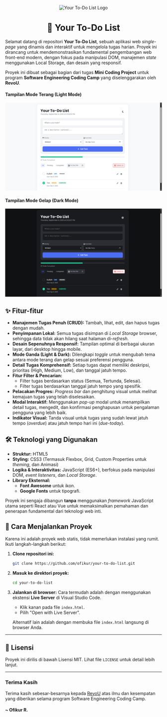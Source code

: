 <p align="center">
  <img src="img/logo.png" alt="Your To-Do List Logo" width="150">
</p>
<h1 align="center">📝 Your To-Do List</h1>

Selamat datang di repositori **Your To-Do List**, sebuah aplikasi web *single-page* yang dinamis dan interaktif untuk mengelola tugas harian. Proyek ini dirancang untuk mendemonstrasikan fundamental pengembangan web front-end modern, dengan fokus pada manipulasi DOM, manajemen *state* menggunakan Local Storage, dan desain yang responsif.

Proyek ini dibuat sebagai bagian dari tugas **Mini Coding Project** untuk program **Software Engineering Coding Camp** yang diselenggarakan oleh **RevoU**.

#### Tampilan Mode Terang (Light Mode)
![Tampilan Light Mode](screenshot/your-todo-light.png)
#### Tampilan Mode Gelap (Dark Mode)
![Tampilan Dark Mode](screenshot/your-todo-dark.png)


## ✨ Fitur-fitur

-   **Manajemen Tugas Penuh (CRUD):** Tambah, lihat, edit, dan hapus tugas dengan mudah.
-   **Penyimpanan Lokal:** Semua tugas disimpan di *Local Storage* browser, sehingga data tidak akan hilang saat halaman di-*refresh*.
-   **Desain Sepenuhnya Responsif:** Tampilan optimal di berbagai ukuran layar, dari desktop hingga mobile.
-   **Mode Ganda (Light & Dark):** Dilengkapi *toggle* untuk mengubah tema antara mode terang dan gelap sesuai preferensi pengguna.
-   **Detail Tugas Komprehensif:** Setiap tugas dapat memiliki deskripsi, prioritas (High, Medium, Low), dan tanggal jatuh tempo.
-   **Fitur Filter & Pencarian:**
    -   Filter tugas berdasarkan status (Semua, Tertunda, Selesai).
    -   Filter tugas berdasarkan tanggal jatuh tempo yang spesifik.
-   **Pelacakan Progres:** *Progress bar* dan penghitung visual untuk melihat kemajuan tugas yang telah diselesaikan.
-   **Modal Interaktif:** Menggunakan *pop-up* modal untuk menampilkan detail tugas, mengedit, dan konfirmasi penghapusan untuk pengalaman pengguna yang lebih baik.
-   **Indikator Visual:** Tanda visual untuk tugas yang sudah lewat jatuh tempo (*overdue*) atau jatuh tempo hari ini (*due-today*).

## 🛠️ Teknologi yang Digunakan

-   **Struktur:** HTML5
-   **Styling:** CSS3 (Termasuk Flexbox, Grid, Custom Properties untuk *theming*, dan Animasi)
-   **Logika & Interaktivitas:** JavaScript (ES6+), berfokus pada manipulasi DOM, *event listeners*, dan *Local Storage*.
-   **Library Eksternal:**
    -   **Font Awesome** untuk ikon.
    -   **Google Fonts** untuk tipografi.

Proyek ini sengaja dibangun **tanpa** menggunakan *framework* JavaScript utama seperti React atau Vue untuk memaksimalkan pemahaman dan penerapan fundamental dari teknologi web inti.

## 🚀 Cara Menjalankan Proyek

Karena ini adalah proyek web statis, tidak memerlukan instalasi yang rumit. Ikuti langkah-langkah berikut:

1.  **Clone repositori ini:**
    ```sh
    git clone https://github.com/ofikur/your-to-do-list.git
    ```

2.  **Masuk ke direktori proyek:**
    ```sh
    cd your-to-do-list
    ```

3.  **Jalankan di browser:**
    Cara termudah adalah dengan menggunakan ekstensi **Live Server** di Visual Studio Code.
    -   Klik kanan pada file `index.html`.
    -   Pilih "Open with Live Server".

    Alternatif lain adalah dengan membuka file `index.html` langsung di browser Anda.

---

## 📜 Lisensi

Proyek ini dirilis di bawah Lisensi MIT. Lihat file `LICENSE` untuk detail lebih lanjut.

---

### Terima Kasih
Terima kasih sebesar-besarnya kepada [RevoU](https://www.revou.co/id) atas ilmu dan kesempatan yang diberikan selama program Software Engineering Coding Camp.

#### ~ Ofikur R.